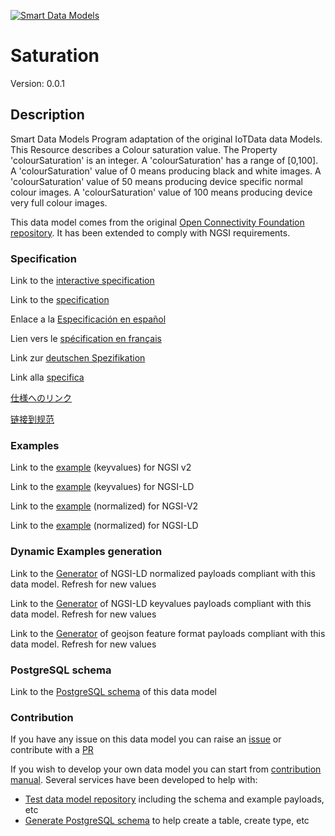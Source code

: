 [![Smart Data Models](https://smartdatamodels.org/wp-content/uploads/2022/01/SmartDataModels_logo.png "Logo")](https://smartdatamodels.org)
# Saturation
Version: 0.0.1

## Description 

Smart Data Models Program adaptation of the original IoTData data Models. This Resource describes a Colour saturation value. The Property 'colourSaturation' is an integer. A 'colourSaturation' has a range of [0,100]. A 'colourSaturation' value of 0 means producing black and white images. A 'colourSaturation' value of 50 means producing device specific normal colour images. A 'colourSaturation' value of 100 means producing device very full colour images. 

This data model comes from the original [Open Connectivity Foundation repository](https://github.com/openconnectivityfoundation/IoTDataModels). It has been extended to comply with NGSI requirements.
### Specification

Link to the [interactive specification](https://swagger.lab.fiware.org/?url=https://smart-data-models.github.io/dataModel.OCF/Saturation/swagger.yaml)

Link to the [specification](https://github.com/smart-data-models/dataModel.OCF/blob/master/Saturation/doc/spec.md)

Enlace a la [Especificación en español](https://github.com/smart-data-models/dataModel.OCF/blob/master/Saturation/doc/spec_ES.md)

Lien vers le [spécification en français](https://github.com/smart-data-models/dataModel.OCF/blob/master/Saturation/doc/spec_FR.md)

Link zur [deutschen Spezifikation](https://github.com/smart-data-models/dataModel.OCF/blob/master/Saturation/doc/spec_DE.md)

Link alla [specifica](https://github.com/smart-data-models/dataModel.OCF/blob/master/Saturation/doc/spec_IT.md)

[仕様へのリンク](https://github.com/smart-data-models/dataModel.OCF/blob/master/Saturation/doc/spec_JA.md)

[链接到规范](https://github.com/smart-data-models/dataModel.OCF/blob/master/Saturation/doc/spec_ZH.md)
### Examples

Link to the [example](https://smart-data-models.github.io/dataModel.OCF/Saturation/examples/example.json) (keyvalues) for NGSI v2

Link to the [example](https://smart-data-models.github.io/dataModel.OCF/Saturation/examples/example.jsonld) (keyvalues) for NGSI-LD

Link to the [example](https://smart-data-models.github.io/dataModel.OCF/Saturation/examples/example-normalized.json) (normalized) for NGSI-V2

Link to the [example](https://smart-data-models.github.io/dataModel.OCF/Saturation/examples/example-normalized.jsonld) (normalized) for NGSI-LD
### Dynamic Examples generation

Link to the [Generator](https://smartdatamodels.org/extra/ngsi-ld_generator.php?schemaUrl=https://raw.githubusercontent.com/smart-data-models/dataModel.OCF/master/Saturation/schema.json&email=info@smartdatamodels.org) of NGSI-LD normalized payloads compliant with this data model. Refresh for new values

Link to the [Generator](https://smartdatamodels.org/extra/ngsi-ld_generator_keyvalues.php?schemaUrl=https://raw.githubusercontent.com/smart-data-models/dataModel.OCF/master/Saturation/schema.json&email=info@smartdatamodels.org) of NGSI-LD keyvalues payloads compliant with this data model. Refresh for new values

Link to the [Generator](https://smartdatamodels.org/extra/geojson_features_generator.php?schemaUrl=https://raw.githubusercontent.com/smart-data-models/dataModel.OCF/master/Saturation/schema.json&email=info@smartdatamodels.org) of geojson feature format payloads compliant with this data model. Refresh for new values
### PostgreSQL schema

Link to the [PostgreSQL schema](https://github.com/smart-data-models/dataModel.OCF/blob/master/Saturation/schema.sql) of this data model
### Contribution

 If you have any issue on this data model you can raise an [issue](https://github.com/smart-data-models/dataModel.OCF/issues)  or contribute with a [PR](https://github.com/smart-data-models/dataModel.OCF/pulls)

 If you wish to develop your own data model you can start from [contribution manual](https://bit.ly/contribution_manual). Several services have been developed to help with: 
 - [Test data model repository](https://smartdatamodels.org/index.php/data-models-contribution-api/) including the schema and example payloads, etc
 - [Generate PostgreSQL schema](https://smartdatamodels.org/index.php/sql-service/) to help create a table, create type, etc